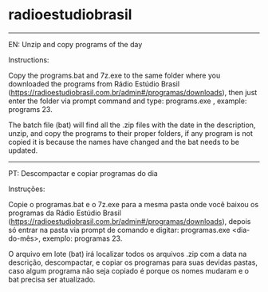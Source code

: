 # radioestudiobrasil

---
EN: Unzip and copy programs of the day

Instructions:

Copy the programs.bat and 7z.exe to the same folder where you downloaded the programs from Rádio Estúdio Brasil (https://radioestudiobrasil.com.br/admin#/programas/downloads), then just enter the folder via prompt command and type: programs.exe <day-of-the-month>, example: programs 23.

The batch file (bat) will find all the .zip files with the date in the description, unzip, and copy the programs to their proper folders, if any program is not copied it is because the names have changed and the bat needs to be updated.

---
PT: Descompactar e copiar programas do dia

Instruções:

Copie o programas.bat e o 7z.exe para a mesma pasta onde você baixou os programas da Rádio Estúdio Brasil (https://radioestudiobrasil.com.br/admin#/programas/downloads), depois só entrar na pasta via prompt de comando e digitar: programas.exe <dia-do-mês>, exemplo: programas 23.

O arquivo em lote (bat) irá localizar todos os arquivos .zip com a data na descrição, descompactar, e copiar os programas para suas devidas pastas, caso algum programa não seja copiado é porque os nomes mudaram e o bat precisa ser atualizado.
